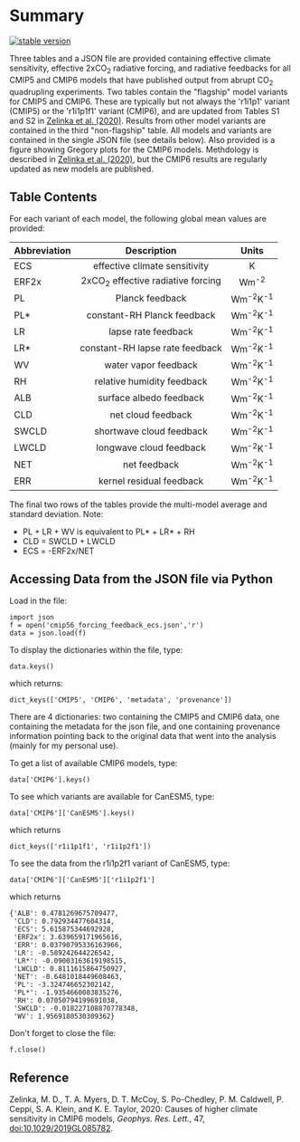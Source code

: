 # Summary 
[![stable version](https://img.shields.io/badge/Current%20version-1.8-brightgreen.svg)](https://github.com/mzelinka/cmip56_forcing_feedback_ecs/releases/tag/v1.8)

Three tables and a JSON file are provided containing effective climate sensitivity, effective 2xCO<sub>2</sub> radiative forcing, and radiative feedbacks for all CMIP5 and CMIP6 models that have published output from abrupt CO<sub>2</sub> quadrupling experiments. Two tables contain the "flagship" model variants for CMIP5 and CMIP6. These are typically but not always the 'r1i1p1' variant (CMIP5) or the 'r1i1p1f1' variant (CMIP6), and are updated from Tables S1 and S2 in [Zelinka et al. (2020)](https://agupubs.onlinelibrary.wiley.com/doi/10.1029/2019GL085782).  Results from other model variants are contained in the third "non-flagship" table. All models and variants are contained in the single JSON file (see details below).  Also provided is a figure showing Gregory plots for the CMIP6 models. Methdology is described in [Zelinka et al. (2020)](https://agupubs.onlinelibrary.wiley.com/doi/10.1029/2019GL085782), but the CMIP6 results are regularly updated as new models are published.

## Table Contents
For each variant of each model, the following global mean values are provided:

| Abbreviation  | Description  | Units  |
| ------------- |:-------------:|:-------------:|
| ECS           | effective climate sensitivity |                              K |
| ERF2x         | 2xCO<sub>2</sub> effective radiative forcing | Wm<sup>-2</sup> |    
| PL            | Planck feedback |                              Wm<sup>-2</sup>K<sup>-1</sup> |
| PL*           | constant-RH Planck feedback |                  Wm<sup>-2</sup>K<sup>-1</sup> |
| LR            | lapse rate feedback |                          Wm<sup>-2</sup>K<sup>-1</sup> |
| LR*           | constant-RH lapse rate feedback |              Wm<sup>-2</sup>K<sup>-1</sup> |
| WV            | water vapor feedback |                         Wm<sup>-2</sup>K<sup>-1</sup> |
| RH            | relative humidity feedback |                   Wm<sup>-2</sup>K<sup>-1</sup> |
| ALB           | surface albedo feedback |                      Wm<sup>-2</sup>K<sup>-1</sup> |
| CLD           | net cloud feedback |                           Wm<sup>-2</sup>K<sup>-1</sup> |
| SWCLD         | shortwave cloud feedback |                     Wm<sup>-2</sup>K<sup>-1</sup> |
| LWCLD         | longwave cloud feedback |                      Wm<sup>-2</sup>K<sup>-1</sup> |
| NET           | net feedback |                                 Wm<sup>-2</sup>K<sup>-1</sup> |
| ERR           | kernel residual feedback |                     Wm<sup>-2</sup>K<sup>-1</sup> |

The final two rows of the tables provide the multi-model average and standard deviation. 
Note: 
  * PL + LR + WV is equivalent to PL* + LR* + RH
  * CLD = SWCLD + LWCLD
  * ECS = -ERF2x/NET 
  

## Accessing Data from the JSON file via Python  
Load in the file:
```
import json
f = open('cmip56_forcing_feedback_ecs.json','r')
data = json.load(f)
```
To display the dictionaries within the file, type:
```
data.keys()
```
which returns:
```
dict_keys(['CMIP5', 'CMIP6', 'metadata', 'provenance'])
```
There are 4 dictionaries: two containing the CMIP5 and CMIP6 data, one containing the metadata for the json file, and one containing provenance information pointing back to the original data that went into the analysis (mainly for my personal use). 

To get a list of available CMIP6 models, type:
```
data['CMIP6'].keys() 
```
To see which variants are available for CanESM5, type:
```
data['CMIP6']['CanESM5'].keys()
```
which returns 
```
dict_keys(['r1i1p1f1', 'r1i1p2f1'])
```
To see the data from the r1i1p2f1 variant of CanESM5, type:
```
data['CMIP6']['CanESM5']['r1i1p2f1']
```
which returns 
```
{'ALB': 0.4781269675709477,
 'CLD': 0.792934477604314,
 'ECS': 5.615875344692928,
 'ERF2x': 3.639659171965616,
 'ERR': 0.03790795336163966,
 'LR': -0.589242644226542,
 'LR*': -0.09003163619198515,
 'LWCLD': 0.8111615864750927,
 'NET': -0.6481018449608463,
 'PL': -3.324746652302142,
 'PL*': -1.9354660083835276,
 'RH': 0.07050794199691038,
 'SWCLD': -0.018227108870778348,
 'WV': 1.9569180530309362}
```
Don't forget to close the file:
```
f.close()
```

## Reference
Zelinka, M. D., T. A. Myers, D. T. McCoy, S. Po-Chedley, P. M. Caldwell, P. Ceppi, S. A. Klein, and K. E. Taylor, 2020: Causes of higher climate sensitivity in CMIP6 models, <em>Geophys. Res. Lett.</em>, 47, [doi:10.1029/2019GL085782](https://agupubs.onlinelibrary.wiley.com/doi/10.1029/2019GL085782).
